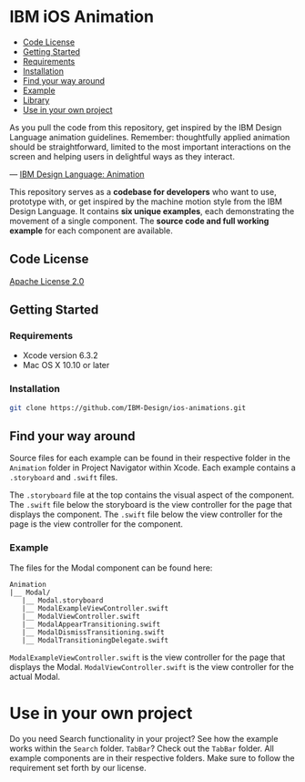 # IBM iOS Animation
- [Code License][code-license]
- [Getting Started][getting-started]
- [Requirements][reqs]
- [Installation][install]
- [Find your way around][navigate]
- [Example][example]
- [Library][lib]
- [Use in your own project][use]

As you pull the code from this repository, get inspired by the IBM Design Language animation guidelines. Remember: thoughtfully applied animation should be straightforward, limited to the most important interactions on the screen and helping users in delightful ways as they interact.

&mdash; [IBM Design Language: Animation][animation]

This repository serves as a **codebase for developers** who want to use, prototype with, or get inspired by the machine motion style from the IBM Design Language. It contains **six unique examples**, each demonstrating the movement of a single component. The **source code and full working example** for each component are available.

## Code License
[Apache License 2.0][apache]

## Getting Started

### Requirements
- Xcode version 6.3.2
- Mac OS X 10.10 or later

### Installation
```sh
git clone https://github.com/IBM-Design/ios-animations.git
```
## Find your way around
Source files for each example can be found in their respective folder in the `Animation` folder in Project Navigator within Xcode. Each example contains a `.storyboard` and `.swift` files.

The `.storyboard` file at the top contains the visual aspect of the component. The `.swift` file below the storyboard is the view controller for the page that displays the component. The `.swift` file below the view controller for the page is the view controller for the component.

### Example

The files for the Modal component can be found here:
```
Animation
|__ Modal/
   |__ Modal.storyboard
   |__ ModalExampleViewController.swift
   |__ ModalViewController.swift
   |__ ModalAppearTransitioning.swift
   |__ ModalDismissTransitioning.swift
   |__ ModalTransitioningDelegate.swift
```

`ModalExampleViewController.swift` is the view controller for the page that displays the Modal. `ModalViewController.swift` is the view controller for the actual Modal.


# Use in your own project

Do you need Search functionality in your project? See how the example works within the `Search` folder. `TabBar`? Check out the `TabBar` folder. All example components are in their respective folders. Make sure to follow the requirement set forth by our license.

[code-license]: #code-license
[getting-started]: #getting-started
[reqs]: #requirements
[install]: #installation
[navigate]: #find-your-way-around
[example]: #example
[lib]: #library
[use]: #use-in-your-own-project
[animation]: http://www.ibm.com/design/language/framework/animation
[apache]: http://www.apache.org/licenses/LICENSE-2.0
